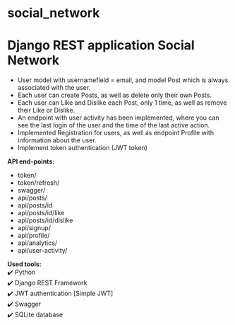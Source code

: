 # social_network
# Django REST application Social Network

- User model with usernamefield = email, and model Post which is always associated with the user.
- Each user can create Posts, as well as delete only their own Posts.
- Each user can Like and Dislike each Post, only 1 time, as well as remove their Like or Dislike.
- An endpoint with user activity has been implemented, where you can see the last login of the user and the time of the last active action.
- Implemented Registration for users, as well as endpoint Profile with information about the user.
- Implement token authentication (JWT token)


__API end-points:__
- token/
- token/refresh/
- swagger/
- api/posts/
- api/posts/id
- api/posts/id/like
- api/posts/id/dislike
- api/signup/
- api/profile/
- api/analytics/
- api/user-activity/


__Used tools:__    
:heavy_check_mark: Python     
:heavy_check_mark: Django REST Framework    
:heavy_check_mark: JWT authentication [Simple JWT]      
:heavy_check_mark: Swagger  
:heavy_check_mark: SQLite database    
